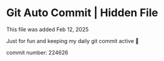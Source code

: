 # Git Auto Commit | Hidden File

This file was added Feb 12, 2025

Just for fun and keeping my daily git commit active 🤪

commit number: 224626
